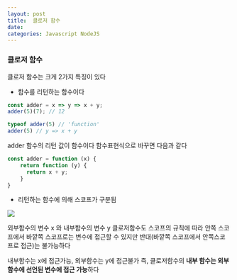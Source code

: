 ```yaml
---
layout: post
title:  클로저 함수
date:   
categories: Javascript NodeJS
---
```


### 클로저 함수
클로저 함수는 크게 2가지 특징이 있다

- 함수를 리턴하는 함수이다
```js
const adder = x => y => x + y;
adder(5)(7); // 12

typeof adder(5) // 'function'
adder(5) // y => x + y
```

adder 함수의 리턴 값이 함수이다
함수표현식으로 바꾸면 다음과 같다

```js
const adder = function (x) {
    return function (y) {
      return x + y;
    }
}
```

- 리턴하는 함수에 의해 스코프가 구분됨

![](https://images.velog.io/images/ljy505541/post/11f0cf95-7904-4f57-b6f3-d738491d6e0d/image.png)

외부함수의 변수 x 와 내부함수의 변수 y
클로저함수도 스코프의 규칙에 따라
안쪽 스코프에서 바깥쪽 스코프로는 변수에 접근할 수 있지만
반대(바깥쪽 스코프에서 안쪽스코프로 접근)는 불가능하다

내부함수는 x에 접근가능, 외부함수는 y에 접근불가
즉, 클로저함수의 **내부 함수는 외부 함수에 선언된 변수에 접근 가능**하다